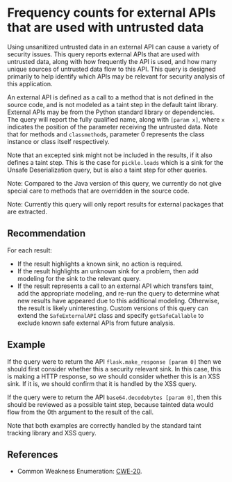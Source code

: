 # Frequency counts for external APIs that are used with untrusted data
Using unsanitized untrusted data in an external API can cause a variety of security issues. This query reports external APIs that are used with untrusted data, along with how frequently the API is used, and how many unique sources of untrusted data flow to this API. This query is designed primarily to help identify which APIs may be relevant for security analysis of this application.

An external API is defined as a call to a method that is not defined in the source code, and is not modeled as a taint step in the default taint library. External APIs may be from the Python standard library or dependencies. The query will report the fully qualified name, along with `[param x]`, where `x` indicates the position of the parameter receiving the untrusted data. Note that for methods and `classmethod`s, parameter 0 represents the class instance or class itself respectively.

Note that an excepted sink might not be included in the results, if it also defines a taint step. This is the case for `pickle.loads` which is a sink for the Unsafe Deserialization query, but is also a taint step for other queries.

Note: Compared to the Java version of this query, we currently do not give special care to methods that are overridden in the source code.

Note: Currently this query will only report results for external packages that are extracted.


## Recommendation
For each result:

* If the result highlights a known sink, no action is required.
* If the result highlights an unknown sink for a problem, then add modeling for the sink to the relevant query.
* If the result represents a call to an external API which transfers taint, add the appropriate modeling, and re-run the query to determine what new results have appeared due to this additional modeling.
Otherwise, the result is likely uninteresting. Custom versions of this query can extend the `SafeExternalAPI` class and specify `getSafeCallable` to exclude known safe external APIs from future analysis.


## Example
If the query were to return the API `flask.make_response [param 0]` then we should first consider whether this a security relevant sink. In this case, this is making a HTTP response, so we should consider whether this is an XSS sink. If it is, we should confirm that it is handled by the XSS query.

If the query were to return the API `base64.decodebytes [param 0]`, then this should be reviewed as a possible taint step, because tainted data would flow from the 0th argument to the result of the call.

Note that both examples are correctly handled by the standard taint tracking library and XSS query.


## References
* Common Weakness Enumeration: [CWE-20](https://cwe.mitre.org/data/definitions/20.html).
